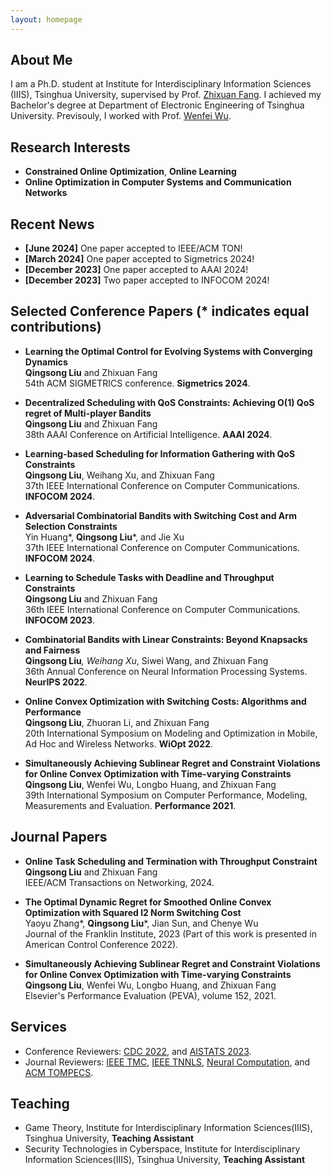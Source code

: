 ```yaml
---
layout: homepage
---
```


## About Me

I am a Ph.D. student at Institute for Interdisciplinary Information Sciences (IIIS), Tsinghua University, supervised by Prof. [Zhixuan Fang](https://people.iiis.tsinghua.edu.cn/~fang/). I achieved my Bachelor's degree at Department of Electronic Engineering of Tsinghua University. Previsouly, I worked with Prof. [Wenfei Wu](https://wenfei-wu.github.io/).

## Research Interests

- **Constrained Online Optimization**, **Online Learning**
- **Online Optimization in Computer Systems and Communication Networks**

## Recent News

- **[June 2024]** One paper accepted to IEEE/ACM TON!
- **[March 2024]** One paper accepted to Sigmetrics 2024!
- **[December 2023]** One paper accepted to AAAI 2024!
- **[December 2023]** Two paper accepted to INFOCOM 2024!


## Selected Conference Papers (* indicates equal contributions)


- **Learning the Optimal Control for Evolving Systems with Converging Dynamics**
  <br>
  **Qingsong Liu** and Zhixuan Fang
  <br>
  54th ACM SIGMETRICS conference. **Sigmetrics 2024**.

- **Decentralized Scheduling with QoS Constraints: Achieving O(1) QoS regret of Multi-player Bandits**
  <br>
  **Qingsong Liu** and Zhixuan Fang
  <br>
  38th AAAI Conference on Artificial Intelligence. **AAAI 2024**.
  

- **Learning-based Scheduling for Information Gathering with QoS Constraints**
  <br>
  **Qingsong Liu**, Weihang Xu, and Zhixuan Fang
  <br>
  37th IEEE International Conference on Computer Communications. **INFOCOM 2024**.

- **Adversarial Combinatorial Bandits with Switching Cost and Arm Selection Constraints**
  <br>
  Yin Huang*, __Qingsong Liu__*, and Jie Xu
  <br>
  37th IEEE International Conference on Computer Communications. **INFOCOM 2024**.
  

- **Learning to Schedule Tasks with Deadline and Throughput Constraints**
  <br>
  **Qingsong Liu** and Zhixuan Fang
  <br>
  36th IEEE International Conference on Computer Communications. **INFOCOM 2023**.



- **Combinatorial Bandits with Linear Constraints: Beyond Knapsacks and Fairness**
  <br>
  __Qingsong Liu__*, Weihang Xu*, Siwei Wang, and Zhixuan Fang
  <br>
  36th Annual Conference on Neural Information Processing Systems. **NeurIPS 2022**.

- **Online Convex Optimization with Switching Costs: Algorithms and Performance**
  <br>
  **Qingsong Liu**, Zhuoran Li, and Zhixuan Fang
  <br>
  20th International Symposium on Modeling and Optimization in Mobile, Ad Hoc and Wireless Networks. **WiOpt 2022**.

  
- **Simultaneously Achieving Sublinear Regret and Constraint Violations for Online Convex Optimization with Time-varying Constraints**
  <br>
  **Qingsong Liu**, Wenfei Wu, Longbo Huang, and Zhixuan Fang
  <br>
  39th International Symposium on Computer Performance, Modeling, Measurements and Evaluation. **Performance 2021**.
  
 
  
## Journal Papers


- **Online Task Scheduling and Termination with Throughput Constraint**
  <br>
  **Qingsong Liu** and Zhixuan Fang
  <br>
  IEEE/ACM Transactions on Networking, 2024.

- **The Optimal Dynamic Regret for Smoothed Online Convex Optimization with Squared l2 Norm Switching Cost**
  <br>
  Yaoyu Zhang*, __Qingsong Liu__*, Jian Sun, and Chenye Wu
  <br>
  Journal of the Franklin Institute, 2023 (Part of this work is presented in American Control Conference 2022).

- **Simultaneously Achieving Sublinear Regret and Constraint Violations for Online Convex Optimization with Time-varying Constraints**
  <br>
  **Qingsong Liu**, Wenfei Wu, Longbo Huang, and Zhixuan Fang
  <br>
  Elsevier's Performance Evaluation (PEVA), volume 152, 2021.


  

## Services

- Conference Reviewers: [CDC 2022](https://cdc2022.ieeecss.org/), and [AISTATS 2023](https://virtual.aistats.org/).
- Journal Reviewers: [IEEE TMC](https://www.computer.org/csdl/journal/tm/), [IEEE TNNLS](https://cis.ieee.org/publications/t-neural-networks-and-learning-systems/), [Neural Computation](https://ieeexplore.ieee.org/xpl/RecentIssue.jsp?punumber=6720226), and [ACM TOMPECS](https://dl.acm.org/journal/tompecs).

## Teaching

- Game Theory, Institute for Interdisciplinary Information Sciences(IIIS), Tsinghua University, **Teaching Assistant**
- Security Technologies in Cyberspace, Institute for Interdisciplinary Information Sciences(IIIS), Tsinghua University, **Teaching Assistant**